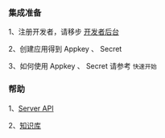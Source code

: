 ### 集成准备

1、注册开发者，请移步 [开发者后台](https://developer.rongcloud.cn)

2、创建应用得到 Appkey 、 Secret

3、如何使用 Appkey 、 Secret 请参考 `快速开始`

### 帮助

1、[Server API](http://rongcloud.cn/docs/server.html#signature)

2、[知识库](http://support.rongcloud.cn/)